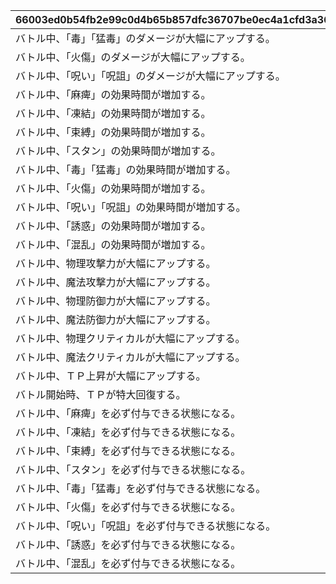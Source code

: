 |66003ed0b54fb2e99c0d4b65b857dfc36707be0ec4a1cfd3a366c2a427fc96e3|56f357a9af74ef43198aca9201be790bd44772d4126ff6b0bead6a9aa3000ddb|bbcd7ccb86e52913a107f71cbeab942f13ebe7b15e9c63cf82895c5e9316134d|42e7363a2a635af333780e1231fb2584be222982adb02a19590132d57e31d02b|
| --- | --- | --- | --- |
|バトル中、「毒」「猛毒」のダメージが大幅にアップする。|1|毒/猛毒ダメージアップ|poison_damage_up|
|バトル中、「火傷」のダメージが大幅にアップする。|2|火傷ダメージアップ|burn_damage_up|
|バトル中、「呪い」「呪詛」のダメージが大幅にアップする。|3|呪い/呪詛ダメージアップ|curse_damage_up|
|バトル中、「麻痺」の効果時間が増加する。|4|麻痺効果時間増加|paralysis_time_extension|
|バトル中、「凍結」の効果時間が増加する。|5|凍結効果時間増加|frozen_time_extension|
|バトル中、「束縛」の効果時間が増加する。|6|束縛効果時間増加|bind_time_extension|
|バトル中、「スタン」の効果時間が増加する。|7|スタン効果時間増加|stun_time_extension|
|バトル中、「毒」「猛毒」の効果時間が増加する。|8|毒/猛毒効果時間増加|poison_time_extension|
|バトル中、「火傷」の効果時間が増加する。|9|火傷効果時間増加|burn_time_extension|
|バトル中、「呪い」「呪詛」の効果時間が増加する。|10|呪い/呪詛効果時間増加|curse_time_extension|
|バトル中、「誘惑」の効果時間が増加する。|11|誘惑効果時間増加|temptation_time_extension|
|バトル中、「混乱」の効果時間が増加する。|12|混乱効果時間増加|confusion_time_extension|
|バトル中、物理攻撃力が大幅にアップする。|13|物理攻撃力アップ|attack_up|
|バトル中、魔法攻撃力が大幅にアップする。|14|魔法攻撃力アップ|magic_str_up|
|バトル中、物理防御力が大幅にアップする。|15|物理防御力アップ|defense_up|
|バトル中、魔法防御力が大幅にアップする。|16|魔法防御力アップ|magic_def_up|
|バトル中、物理クリティカルが大幅にアップする。|17|物理クリティカルアップ|physical_critical_up|
|バトル中、魔法クリティカルが大幅にアップする。|18|魔法クリティカルアップ|magic_critical_up|
|バトル中、ＴＰ上昇が大幅にアップする。|19|ＴＰ上昇アップ|energy_recovery_rate_up|
|バトル開始時、ＴＰが特大回復する。|20|バトル開始時ＴＰ特大回復|energy_recovery|
|バトル中、「麻痺」を必ず付与できる状態になる。|22|麻痺確定付与|paralysis_hit_absolute|
|バトル中、「凍結」を必ず付与できる状態になる。|23|凍結確定付与|frozen_hit_absolute|
|バトル中、「束縛」を必ず付与できる状態になる。|24|束縛確定付与|bind_hit_absolute|
|バトル中、「スタン」を必ず付与できる状態になる。|25|スタン確定付与|stun_hit_absolute|
|バトル中、「毒」「猛毒」を必ず付与できる状態になる。|26|毒/猛毒確定付与|poison_hit_absolute|
|バトル中、「火傷」を必ず付与できる状態になる。|27|火傷確定付与|burn_hit_absolute|
|バトル中、「呪い」「呪詛」を必ず付与できる状態になる。|28|呪い/呪詛確定付与|curse_hit_absolute|
|バトル中、「誘惑」を必ず付与できる状態になる。|29|誘惑確定付与|temptation_hit_absolute|
|バトル中、「混乱」を必ず付与できる状態になる。|30|混乱確定付与|confusion_hit_absolute|